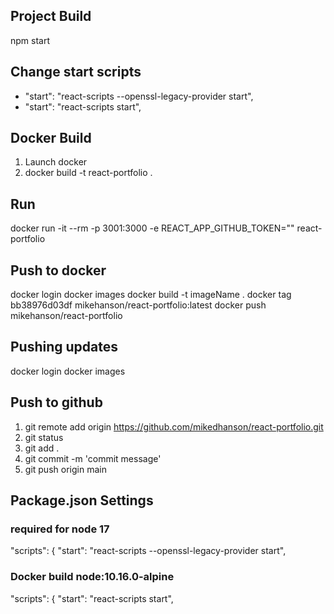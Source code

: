 ## Project Build

npm start

## Change start scripts
- "start": "react-scripts --openssl-legacy-provider start",
- "start": "react-scripts start",

## Docker Build

1. Launch docker
2. docker build -t react-portfolio .

## Run

docker run -it --rm -p 3001:3000 -e REACT_APP_GITHUB_TOKEN="" react-portfolio

## Push to docker

docker login
docker images
docker build -t imageName .
docker tag bb38976d03df mikehanson/react-portfolio:latest
docker push mikehanson/react-portfolio

## Pushing updates

docker login
docker images

## Push to github

1. git remote add origin https://github.com/mikedhanson/react-portfolio.git
2. git status
3. git add .
4. git commit -m 'commit message'
5. git push origin main

## Package.json Settings

### required for node 17

"scripts": {
"start": "react-scripts --openssl-legacy-provider start",

### Docker build node:10.16.0-alpine

"scripts": {
"start": "react-scripts start",
